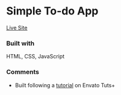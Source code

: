 # Simple To-do App

[Live Site](https://alittlespoon.github.io/simple-todo-app/)

### Built with

HTML, CSS, JavaScript

### Comments

- Built following a [tutorial](https://www.youtube.com/watch?v=y71CdVq5SvI&ab_channel=EnvatoTuts%2B) on Envato Tuts+

